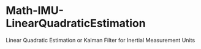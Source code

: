Math-IMU-LinearQuadraticEstimation
==================================

Linear Quadratic Estimation or Kalman Filter for Inertial Measurement Units

